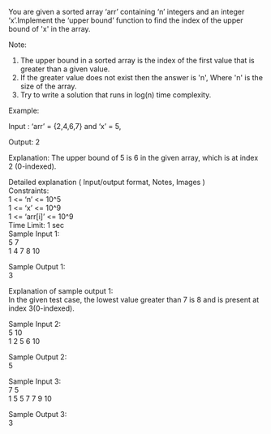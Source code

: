 You are given a sorted array ‘arr’ containing ‘n’ integers and an integer ‘x’.Implement the ‘upper bound’ function to find the index of the upper bound of 'x' in the array.</br>

Note:</br>
1. The upper bound in a sorted array is the index of the first value that is greater than a given value. </br>
2. If the greater value does not exist then the answer is 'n', Where 'n' is the size of the array.</br>
3. Try to write a solution that runs in log(n) time complexity.</br>

Example:</br>

Input : ‘arr’ = {2,4,6,7} and ‘x’ = 5,</br>

Output: 2</br>

Explanation: The upper bound of 5 is 6 in the given array, which is at index 2 (0-indexed).</br>

Detailed explanation ( Input/output format, Notes, Images )</br>
Constraints:</br>
1 <= ‘n’ <= 10^5</br>
1 <= ‘x’ <= 10^9</br>
1 <= ‘arr[i]’ <= 10^9</br>
Time Limit: 1 sec</br>
Sample Input 1:</br>
5 7</br>
1 4 7 8 10</br>

Sample Output 1:</br>
3   </br>

Explanation of sample output 1:</br>
In the given test case, the lowest value greater than 7 is 8 and is present at index 3(0-indexed). </br>

Sample Input 2:</br>
5 10</br>
1 2 5 6 10   </br>


Sample Output 2:</br>
5</br>

Sample Input 3:</br>
7 5</br>
1 5 5 7 7 9 10</br>

Sample Output 3:</br>
3</br>
